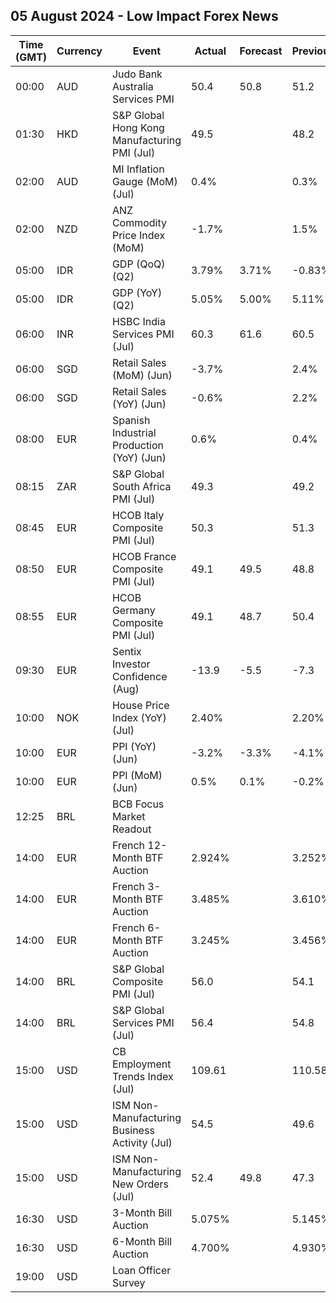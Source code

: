 ## 05 August 2024 - Low Impact Forex News

| Time (GMT) | Currency | Event | Actual | Forecast | Previous |
|------|----------|-------|--------|----------|----------|
| 00:00 | AUD | Judo Bank Australia Services PMI | 50.4 | 50.8 | 51.2 |
| 01:30 | HKD | S&P Global Hong Kong Manufacturing PMI (Jul) | 49.5 |  | 48.2 |
| 02:00 | AUD | MI Inflation Gauge (MoM) (Jul) | 0.4% |  | 0.3% |
| 02:00 | NZD | ANZ Commodity Price Index (MoM) | -1.7% |  | 1.5% |
| 05:00 | IDR | GDP (QoQ) (Q2) | 3.79% | 3.71% | -0.83% |
| 05:00 | IDR | GDP (YoY) (Q2) | 5.05% | 5.00% | 5.11% |
| 06:00 | INR | HSBC India Services PMI (Jul) | 60.3 | 61.6 | 60.5 |
| 06:00 | SGD | Retail Sales (MoM) (Jun) | -3.7% |  | 2.4% |
| 06:00 | SGD | Retail Sales (YoY) (Jun) | -0.6% |  | 2.2% |
| 08:00 | EUR | Spanish Industrial Production (YoY) (Jun) | 0.6% |  | 0.4% |
| 08:15 | ZAR | S&P Global South Africa PMI (Jul) | 49.3 |  | 49.2 |
| 08:45 | EUR | HCOB Italy Composite PMI (Jul) | 50.3 |  | 51.3 |
| 08:50 | EUR | HCOB France Composite PMI (Jul) | 49.1 | 49.5 | 48.8 |
| 08:55 | EUR | HCOB Germany Composite PMI (Jul) | 49.1 | 48.7 | 50.4 |
| 09:30 | EUR | Sentix Investor Confidence (Aug) | -13.9 | -5.5 | -7.3 |
| 10:00 | NOK | House Price Index (YoY) (Jul) | 2.40% |  | 2.20% |
| 10:00 | EUR | PPI (YoY) (Jun) | -3.2% | -3.3% | -4.1% |
| 10:00 | EUR | PPI (MoM) (Jun) | 0.5% | 0.1% | -0.2% |
| 12:25 | BRL | BCB Focus Market Readout |  |  |  |
| 14:00 | EUR | French 12-Month BTF Auction | 2.924% |  | 3.252% |
| 14:00 | EUR | French 3-Month BTF Auction | 3.485% |  | 3.610% |
| 14:00 | EUR | French 6-Month BTF Auction | 3.245% |  | 3.456% |
| 14:00 | BRL | S&P Global Composite PMI (Jul) | 56.0 |  | 54.1 |
| 14:00 | BRL | S&P Global Services PMI (Jul) | 56.4 |  | 54.8 |
| 15:00 | USD | CB Employment Trends Index (Jul) | 109.61 |  | 110.58 |
| 15:00 | USD | ISM Non-Manufacturing Business Activity (Jul) | 54.5 |  | 49.6 |
| 15:00 | USD | ISM Non-Manufacturing New Orders (Jul) | 52.4 | 49.8 | 47.3 |
| 16:30 | USD | 3-Month Bill Auction | 5.075% |  | 5.145% |
| 16:30 | USD | 6-Month Bill Auction | 4.700% |  | 4.930% |
| 19:00 | USD | Loan Officer Survey |  |  |  |
